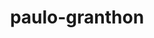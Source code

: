 ---
title: paulo-granthon
github: https://github.com/paulo-granthon
mode: dark
transition: 3s
archetype:
  - Little Bit of Everything
---